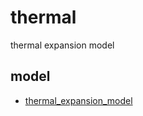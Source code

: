 # thermal
thermal expansion model


## model
+ [thermal_expansion_model](thermal_expansion_model.ipynb)
